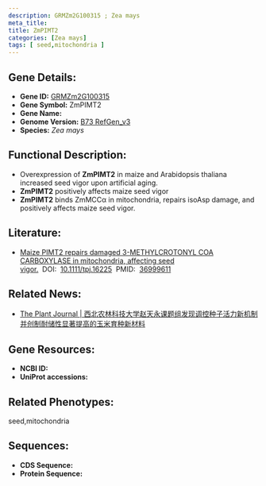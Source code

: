 ```yaml
---
description: GRMZm2G100315 ; Zea mays
meta_title:
title: ZmPIMT2
categories: [Zea mays]
tags: [ seed,mitochondria ]
---
```


## Gene Details:
- **Gene ID:**	[GRMZm2G100315]()
- **Gene Symbol:** ZmPIMT2
- **Gene Name:** 
- **Genome Version:** [B73 RefGen_v3]()
- **Species:** *Zea mays*

## Functional Description:
   - Overexpression of **ZmPIMT2** in maize and Arabidopsis thaliana increased seed vigor upon artificial aging. 
   - **ZmPIMT2** positively affects maize seed vigor
   - **ZmPIMT2** binds ZmMCCα in mitochondria, repairs isoAsp damage, and positively affects maize seed vigor.

## Literature:
   - [Maize PIMT2 repairs damaged 3-METHYLCROTONYL COA CARBOXYLASE in mitochondria, affecting seed vigor.]( https://onlinelibrary.wiley.com/doi/10.1111/tpj.16225)&nbsp;&nbsp;DOI:&nbsp;&nbsp;[10.1111/tpj.16225](https://onlinelibrary.wiley.com/doi/10.1111/tpj.16225)&nbsp;&nbsp;PMID:&nbsp;&nbsp;[36999611](https://pubmed.ncbi.nlm.nih.gov/36999611/)

## Related News:
   - [The Plant Journal | 西北农林科技大学赵天永课题组发现调控种子活力新机制并创制耐储性显著提高的玉米育种新材料](https://mp.weixin.qq.com/s/JqhQ7ScmpVkNC1dsAL0Nuw)

## Gene Resources:
- **NCBI ID:** [](https://www.ncbi.nlm.nih.gov/gene/?term=)
- **UniProt accessions:** [](https://www.uniprot.org/uniprotkb//entry)

## Related Phenotypes:
seed,mitochondria

## Sequences:
- **CDS Sequence:**
- **Protein Sequence:**
